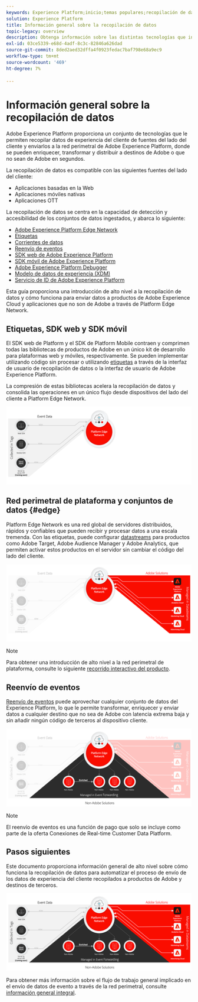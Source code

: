 ```yaml
---
keywords: Experience Platform;inicio;temas populares;recopilación de datos;launch;sdk web
solution: Experience Platform
title: Información general sobre la recopilación de datos
topic-legacy: overview
description: Obtenga información sobre las distintas tecnologías que intervienen en la recopilación de datos sobre las experiencias de los clientes en Adobe Experience Platform.
exl-id: 03ce5339-e68d-4adf-8c3c-82846a626dad
source-git-commit: 8ded2aed32dffa4f0923fedac7baf798e68a9ec9
workflow-type: tm+mt
source-wordcount: '469'
ht-degree: 7%

---
```


# Información general sobre la recopilación de datos

Adobe Experience Platform proporciona un conjunto de tecnologías que le permiten recopilar datos de experiencia del cliente de fuentes del lado del cliente y enviarlos a la red perimetral de Adobe Experience Platform, donde se pueden enriquecer, transformar y distribuir a destinos de Adobe o que no sean de Adobe en segundos.

La recopilación de datos es compatible con las siguientes fuentes del lado del cliente:

* Aplicaciones basadas en la Web
* Aplicaciones móviles nativas
* Aplicaciones OTT

La recopilación de datos se centra en la capacidad de detección y accesibilidad de los conjuntos de datos ingestados, y abarca lo siguiente:

* [Adobe Experience Platform Edge Network](https://experienceleague.adobe.com/docs/web-sdk-learn/tutorials/introduction-to-web-sdk-and-edge-network.html)
* [Etiquetas](../tags/home.md)
* [Corrientes de datos](../edge/datastreams/overview.md)
* [Reenvío de eventos](../tags/ui/event-forwarding/overview.md)
* [SDK web de Adobe Experience Platform](../edge/home.md)
* [SDK móvil de Adobe Experience Platform](https://aep-sdks.gitbook.io/docs/)
* [Adobe Experience Platform Debugger](https://chrome.google.com/webstore/detail/adobe-experience-platform/bfnnokhpnncpkdmbokanobigaccjkpob?hl=en)
* [Modelo de datos de experiencia (XDM)](../xdm/home.md)
* [Servicio de ID de Adobe Experience Platform](../identity-service/home.md)

Esta guía proporciona una introducción de alto nivel a la recopilación de datos y cómo funciona para enviar datos a productos de Adobe Experience Cloud y aplicaciones que no son de Adobe a través de Platform Edge Network.

## Etiquetas, SDK web y SDK móvil

El SDK web de Platform y el SDK de Platform Mobile contraen y comprimen todas las bibliotecas de productos de Adobe en un único kit de desarrollo para plataformas web y móviles, respectivamente. Se pueden implementar utilizando código sin procesar o utilizando [etiquetas](../tags/home.md) a través de la interfaz de usuario de recopilación de datos o la interfaz de usuario de Adobe Experience Platform.

La compresión de estas bibliotecas acelera la recopilación de datos y consolida las operaciones en un único flujo desde dispositivos del lado del cliente a Platform Edge Network.

![Etiquetas, SDK web, SDK móvil](./images/home/tags-sdks.png)

## Red perimetral de plataforma y conjuntos de datos {#edge}

Platform Edge Network es una red global de servidores distribuidos, rápidos y confiables que pueden recibir y procesar datos a una escala tremenda. Con las etiquetas, puede configurar [datastreams](../edge/datastreams/overview.md) para productos como Adobe Target, Adobe Audience Manager y Adobe Analytics, que permiten activar estos productos en el servidor sin cambiar el código del lado del cliente.

![Datastreams y soluciones de Adobe](./images/home/adobe-solutions.png)

>[!NOTE]
>
>Para obtener una introducción de alto nivel a la red perimetral de plataforma, consulte lo siguiente [recorrido interactivo del producto](https://adobe-ideacloud.forgedx.com/adobe-adobe-edge-collection/adobe-experience-edge/public/mx?SUID=hgb1a48ICSCpbM6MzBYHbxnsh9DgjUy1).

## Reenvío de eventos

[Reenvío de eventos](../tags/ui/event-forwarding/overview.md) puede aprovechar cualquier conjunto de datos del Experience Platform, lo que le permite transformar, enriquecer y enviar datos a cualquier destino que no sea de Adobe con latencia extrema baja y sin añadir ningún código de terceros al dispositivo cliente.

![Reenvío de eventos](./images/home/event-forwarding.png)

>[!NOTE]
>
>El reenvío de eventos es una función de pago que solo se incluye como parte de la oferta Conexiones de Real-time Customer Data Platform.

## Pasos siguientes

Este documento proporciona información general de alto nivel sobre cómo funciona la recopilación de datos para automatizar el proceso de envío de los datos de experiencia del cliente recopilados a productos de Adobe y destinos de terceros.

![Marco de recopilación de datos](./images/home/collection.png)

Para obtener más información sobre el flujo de trabajo general implicado en el envío de datos de evento a través de la red perimetral, consulte [información general integral](./e2e.md).
